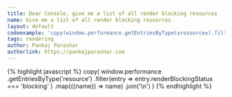 ```yaml
---
title: Dear Console, give me a list of all render blocking resources
name: Give me a list of all render blocking resources
layout: default
codeexample: 'copy(window.performance.getEntriesByType(±resource±).filter(entry => entry.renderBlockingStatus === ±blocking± ).map(({name}) => name).join(±\n±))'
tags: rendering
author: Pankaj Parashar
authorlink: https://pankajparashar.com
---
```


{% highlight javascript %}
copy(
  window.performance
    .getEntriesByType('resource')
        .filter(entry => entry.renderBlockingStatus === 'blocking' )
        .map(({name}) => name)
        .join('\n')
)
{% endhighlight %}
